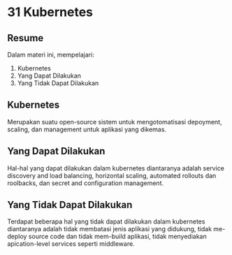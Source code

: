 # 31 Kubernetes
## Resume

Dalam materi ini, mempelajari:
  1. Kubernetes
  2. Yang Dapat Dilakukan 
  3. Yang Tidak Dapat Dilakukan
  
## Kubernetes
Merupakan suatu open-source sistem untuk mengotomatisasi depoyment, scaling, dan management untuk aplikasi yang dikemas.

## Yang Dapat Dilakukan  
Hal-hal yang dapat dilakukan dalam kubernetes diantaranya adalah service discovery and load balancing, horizontal scaling, automated rollouts dan roolbacks, dan secret and configuration management.

## Yang Tidak Dapat Dilakukan
Terdapat beberapa hal yang tidak dapat dilakukan dalam kubernetes diantaranya adalah tidak membatasi jenis aplikasi yang didukung, tidak me-deploy source code dan tidak mem-build aplikasi, tidak menyediakan apication-level services seperti middleware. 